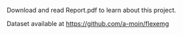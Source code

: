 Download and read Report.pdf to learn about this project.

Dataset available at https://github.com/a-moin/flexemg
